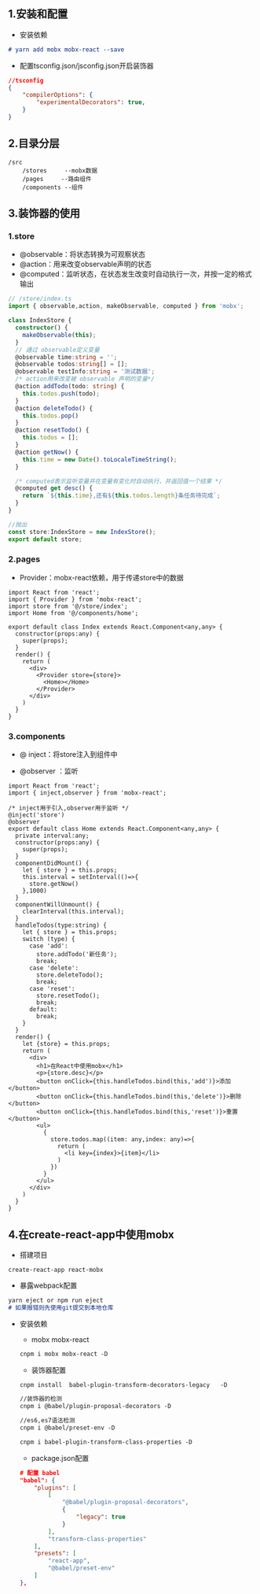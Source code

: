 ## 1.安装和配置

- 安装依赖

```markdown
# yarn add mobx mobx-react --save
```

- 配置tsconfig.json/jsconfig.json开启装饰器

```json
//tsconfig
{
    "compilerOptions": {
        "experimentalDecorators": true,
    }
}
```

## 2.目录分层

```react
/src
	/stores     --mobx数据
	/pages     --路由组件
	/components --组件
```

## 3.装饰器的使用

### 1.store

- @observable：将状态转换为可观察状态
- @action：用来改变observable声明的状态
- @computed：监听状态，在状态发生改变时自动执行一次，并按一定的格式输出

```typescript
// /store/index.ts
import { observable,action, makeObservable, computed } from 'mobx';

class IndexStore {
  constructor() {
    makeObservable(this);
  }
  // 通过 observable定义变量
  @observable time:string = '';
  @observable todos:string[] = [];
  @observable testInfo:string = '测试数据';
  /* action用来改变被 observable 声明的变量*/
  @action addTodo(todo: string) {
    this.todos.push(todo);
  }
  @action deleteTodo() {
    this.todos.pop()
  }
  @action resetTodo() {
    this.todos = [];
  }
  @action getNow() {
    this.time = new Date().toLocaleTimeString();
  }

  /* computed表示监听变量并在变量有变化时自动执行，并返回值一个结果 */
  @computed get desc() {
    return `${this.time},还有${this.todos.length}条任务待完成`;
  }
}

//抛出
const store:IndexStore = new IndexStore();
export default store;
```

### 2.pages

- Provider：mobx-react依赖，用于传递store中的数据

```tsx
import React from 'react';
import { Provider } from 'mobx-react';
import store from '@/store/index';
import Home from '@/components/home';

export default class Index extends React.Component<any,any> {
  constructor(props:any) {
    super(props);
  }
  render() {
    return (
      <div>
        <Provider store={store}>
          <Home></Home>
        </Provider>
      </div>
    )
  }
}
```

### 3.components

- @ inject：将store注入到组件中

- @observer ：监听

```tsx
import React from 'react';
import { inject,observer } from 'mobx-react';

/* inject用于引入,observer用于监听 */
@inject('store') 
@observer
export default class Home extends React.Component<any,any> {
  private interval:any;
  constructor(props:any) {
    super(props);
  }
  componentDidMount() {
    let { store } = this.props;
    this.interval = setInterval(()=>{
      store.getNow()
    },1000)
  }
  componentWillUnmount() {
    clearInterval(this.interval);
  }
  handleTodos(type:string) {
    let { store } = this.props;
    switch (type) {
      case 'add':
        store.addTodo('新任务');
        break;
      case 'delete':
        store.deleteTodo();
        break;
      case 'reset':
        store.resetTodo();
        break;
      default:
        break;
    }
  }
  render() {
    let {store} = this.props;
    return (
      <div>
        <h1>在React中使用mobx</h1>
        <p>{store.desc}</p>
        <button onClick={this.handleTodos.bind(this,'add')}>添加</button>
        <button onClick={this.handleTodos.bind(this,'delete')}>删除</button>
        <button onClick={this.handleTodos.bind(this,'reset')}>重置</button>
        <ul>
          {
            store.todos.map((item: any,index: any)=>{
              return (
                <li key={index}>{item}</li>
              )
            })
          }
        </ul>
      </div>
    )
  }
}
```

## 4.在create-react-app中使用mobx

- 搭建项目

```linux
create-react-app react-mobx
```

- 暴露webpack配置

```markdown
yarn eject or npm run eject
# 如果报错则先使用git提交到本地仓库
```

- 安装依赖

  - mobx mobx-react

  ```markdown
  cnpm i mobx mobx-react -D
  ```

  - 装饰器配置

  ```markdown
  cnpm install  babel-plugin-transform-decorators-legacy   -D
  
  //装饰器的检测
  cnpm i @babel/plugin-proposal-decorators -D
  
  //es6,es7语法检测
  cnpm i @babel/preset-env -D
  
  cnpm i babel-plugin-transform-class-properties -D
  ```

  - package.json配置

  ```json
  # 配置 babel
  "babel": {
      "plugins": [
          [
              "@babel/plugin-proposal-decorators",
              {
                  "legacy": true
              }
          ],
          "transform-class-properties"
      ],
      "presets": [
          "react-app",
          "@babel/preset-env"
      ]
  },
  ```



